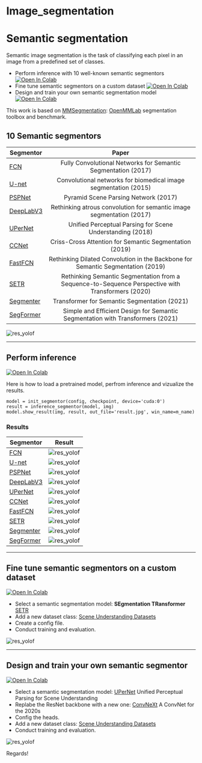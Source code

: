 # Image_segmentation
#  Semantic segmentation

Semantic image segmentation is the task of classifying each pixel in an image from a predefined set of classes.


- Perform inference with 10 well-known semantic segmentors <a href="https://colab.research.google.com/drive/1WJtghM5munkksP2CZQ90fiVTYkSL3e3S?usp=sharing" target="_parent"><img src="https://colab.research.google.com/assets/colab-badge.svg" alt="Open In Colab"/></a>
- Fine tune semantic segmentors on a custom dataset <a href="https://colab.research.google.com/drive/1e6QgCHvfcm54pSSv0Cf4GiUlpNPXoMxv?usp=sharing" target="_parent"><img src="https://colab.research.google.com/assets/colab-badge.svg" alt="Open In Colab"/></a>
- Design and train your own semantic segmentation model <a href="https://colab.research.google.com/drive/1EX9uUhikpWkgO-E0Eews0mJaDPbQp6yl?usp=sharing" target="_parent"><img src="https://colab.research.google.com/assets/colab-badge.svg" alt="Open In Colab"/></a>




This work is based on [MMSegmentation](https://github.com/open-mmlab/mmsegmentation): [OpenMMLab](https://github.com/open-mmlab) segmentation toolbox and benchmark.


## 10 Semantic segmentors

| Segmentor     | Paper         |
| ------------- |:-------------:|
| [FCN](https://arxiv.org/abs/1411.4038)    | Fully Convolutional Networks for Semantic Segmentation (2017)
| [U-net](https://arxiv.org/abs/1505.04597)    | Convolutional networks for biomedical image segmentation (2015)
| [PSPNet](https://arxiv.org/abs/1612.01105)    | Pyramid Scene Parsing Network (2017)
| [DeepLabV3](https://arxiv.org/abs/1706.05587)    | Rethinking atrous convolution for semantic image segmentation (2017)
| [UPerNet](https://arxiv.org/pdf/1807.10221.pdf)    | Unified Perceptual Parsing for Scene Understanding (2018)
| [CCNet](https://arxiv.org/abs/1811.11721)    | Criss-Cross Attention for Semantic Segmentation (2019)
| [FastFCN](https://arxiv.org/abs/1903.11816)    | Rethinking Dilated Convolution in the Backbone for Semantic Segmentation (2019)
| [SETR](https://arxiv.org/abs/2012.15840)    | Rethinking Semantic Segmentation from a Sequence-to-Sequence Perspective with Transformers (2020)
| [Segmenter](https://arxiv.org/abs/2105.05633)    | Transformer for Semantic Segmentation (2021)
| [SegFormer](https://arxiv.org/abs/2105.15203)    | Simple and Efficient Design for Semantic Segmentation with Transformers (2021)

![res_yolof](https://github.com/open-mmlab/mmsegmentation/raw/master/resources/seg_demo.gif)

-----

## Perform inference 

<a href="https://colab.research.google.com/drive/1WJtghM5munkksP2CZQ90fiVTYkSL3e3S?usp=sharing" target="_parent"><img src="https://colab.research.google.com/assets/colab-badge.svg" alt="Open In Colab"/></a>

Here is how to load a pretrained model, perfrom inference and vizualize the results.

```
model = init_segmentor(config, checkpoint, device='cuda:0')
result = inference_segmentor(model, img)
model.show_result(img, result, out_file='result.jpg', win_name=m_name)
```

### Results

| Segmentor     | Result         |
| ------------- |:-------------:|
| [FCN](https://arxiv.org/abs/1411.4038)    | ![res_yolof](images/fcn.png)
| [U-net](https://arxiv.org/abs/1505.04597)    | ![res_yolof](images/unet.png)
| [PSPNet](https://arxiv.org/abs/1612.01105)    | ![res_yolof](images/pspnet.png)
| [DeepLabV3](https://arxiv.org/abs/1706.05587)    | ![res_yolof](images/deeplab.png)
| [UPerNet](https://arxiv.org/pdf/1807.10221.pdf)    | ![res_yolof](images/upernet.png)
| [CCNet](https://arxiv.org/abs/1811.11721)    | ![res_yolof](images/ccnet.png)
| [FastFCN](https://arxiv.org/abs/1903.11816)    | ![res_yolof](images/fastfcn.png)
| [SETR](https://arxiv.org/abs/2012.15840)    | ![res_yolof](images/setr.png)
| [Segmenter](https://arxiv.org/abs/2105.05633)    | ![res_yolof](images/segmenter.png)
| [SegFormer](https://arxiv.org/abs/2105.15203)    | ![res_yolof](images/segformer.png)



-----

## Fine tune semantic segmentors on a custom dataset

<a href="https://colab.research.google.com/drive/1e6QgCHvfcm54pSSv0Cf4GiUlpNPXoMxv?usp=sharing" target="_parent"><img src="https://colab.research.google.com/assets/colab-badge.svg" alt="Open In Colab"/></a>

- Select a semantic segmentation model: **SEgmentation TRansformer** [SETR](https://arxiv.org/abs/2012.15840)
- Add a new dataset class: [Scene Understanding Datasets](http://dags.stanford.edu/projects/scenedataset.html)
- Create a config file.
- Conduct training and evaluation.

![res_yolof](images/setr_arch.png)


-----

## Design and train your own semantic segmentor

<a href="https://colab.research.google.com/drive/1EX9uUhikpWkgO-E0Eews0mJaDPbQp6yl?usp=sharing" target="_parent"><img src="https://colab.research.google.com/assets/colab-badge.svg" alt="Open In Colab"/></a>

- Select a semantic segmentation model: [UPerNet](https://arxiv.org/pdf/1807.10221.pdf) Unified Perceptual Parsing for Scene Understanding
- Replabe the ResNet backbone with a new one: [ConvNeXt](https://arxiv.org/pdf/2201.03545.pdf) A ConvNet for the 2020s
- Config the heads.
- Add a new dataset class: [Scene Understanding Datasets](http://dags.stanford.edu/projects/scenedataset.html)
- Conduct training and evaluation.

![res_yolof](images/convnext.png)

Regards! 
